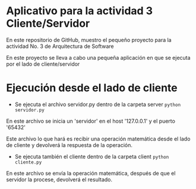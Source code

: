 # Aplicativo para la actividad 3 Cliente/Servidor

En este repositorio de GitHub, muestro el pequeño proyecto para la actividad No. 3 de Arquitectura de Software

En este proyecto se lleva a cabo una pequeña aplicación en que se ejecuta por el lado de cliente/servidor

# Ejecución desde el lado de cliente

- Se ejecuta el archivo servidor.py dentro de la carpeta server
  `python servidor.py`

En este archivo se inicia un 'servidor' en el host '127.0.0.1' y el puerto '65432'

Este archivo lo que hará es recibir una operación matemática desde el lado de cliente y devolverá la respuesta de la operación.

- Se ejecuta también el cliente dentro de la carpeta client
  `python cliente.py`

En este archivo se envía la operación matemática, después de que el servidor la procese, devolverá el resultado.

